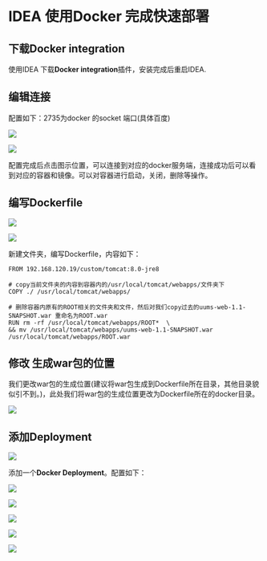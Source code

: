 # IDEA 使用Docker 完成快速部署

## 下载Docker integration

使用IDEA 下载**Docker integration**插件，安装完成后重启IDEA.

## 编辑连接

配置如下：2735为docker 的socket 端口(具体百度)

![](http://orw70g1os.bkt.clouddn.com/1505790691.png)

![](http://orw70g1os.bkt.clouddn.com/1505790845.png)

配置完成后点击图示位置，可以连接到对应的docker服务端，连接成功后可以看到对应的容器和镜像。可以对容器进行启动，关闭，删除等操作。

## 编写Dockerfile

![](http://orw70g1os.bkt.clouddn.com/1505791024.png)

![](http://orw70g1os.bkt.clouddn.com/1505791173.png)

新建文件夹，编写Dockerfile，内容如下：

```
FROM 192.168.120.19/custom/tomcat:8.0-jre8

# copy当前文件夹的内容到容器内的/usr/local/tomcat/webapps/文件夹下
COPY ./ /usr/local/tomcat/webapps/

# 删除容器内原有的ROOT相关的文件夹和文件，然后对我们copy过去的uums-web-1.1-SNAPSHOT.war 重命名为ROOT.war
RUN rm -rf /usr/local/tomcat/webapps/ROOT*  \
&& mv /usr/local/tomcat/webapps/uums-web-1.1-SNAPSHOT.war  /usr/local/tomcat/webapps/ROOT.war
```



## 修改 生成war包的位置

我们更改war包的生成位置(建议将war包生成到Dockerfile所在目录，其他目录貌似引不到。)，此处我们将war包的生成位置更改为Dockerfile所在的docker目录。

![](http://orw70g1os.bkt.clouddn.com/1505791394.png)



## 添加Deployment

![](http://orw70g1os.bkt.clouddn.com/1505791515.png)

添加一个**Docker Deployment**。配置如下：

![](http://orw70g1os.bkt.clouddn.com/1505791725.png)

![](http://orw70g1os.bkt.clouddn.com/1505791800.png)

![](http://orw70g1os.bkt.clouddn.com/1505791954.png)

![](http://orw70g1os.bkt.clouddn.com/1505792034.png)

![](http://orw70g1os.bkt.clouddn.com/1505792149.png)